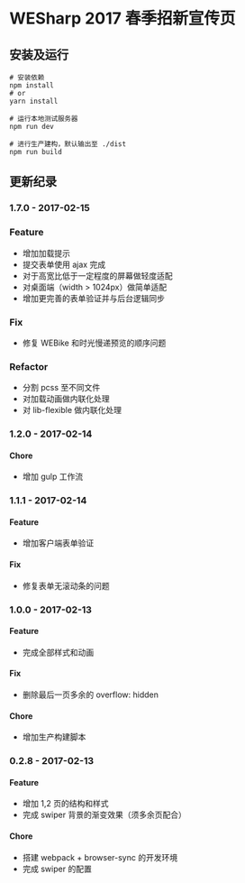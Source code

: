 # WESharp 2017 春季招新宣传页

## 安装及运行

```shell
# 安装依赖
npm install
# or
yarn install

# 运行本地测试服务器
npm run dev

# 进行生产建构，默认输出至 ./dist
npm run build
```

## 更新纪录

### 1.7.0 - 2017-02-15

### Feature

- 增加加载提示
- 提交表单使用 ajax 完成
- 对于高宽比低于一定程度的屏幕做轻度适配
- 对桌面端（width > 1024px）做简单适配
- 增加更完善的表单验证并与后台逻辑同步

### Fix

- 修复 WEBike 和时光慢递预览的顺序问题

### Refactor

- 分割 pcss 至不同文件
- 对加载动画做内联化处理
- 对 lib-flexible 做内联化处理

### 1.2.0 - 2017-02-14

#### Chore

- 增加 gulp 工作流

### 1.1.1 - 2017-02-14

#### Feature

- 增加客户端表单验证

#### Fix

- 修复表单无滚动条的问题

### 1.0.0 - 2017-02-13

#### Feature

- 完成全部样式和动画

#### Fix

- 删除最后一页多余的 overflow: hidden

#### Chore

- 增加生产构建脚本

### 0.2.8 - 2017-02-13

#### Feature

- 增加 1,2 页的结构和样式
- 完成 swiper 背景的渐变效果（须多余页配合）

#### Chore

- 搭建 webpack + browser-sync 的开发环境
- 完成 swiper 的配置
